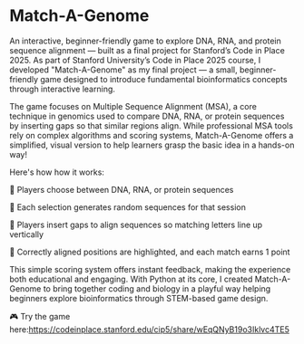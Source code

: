 # Match-A-Genome
An interactive, beginner-friendly game to explore DNA, RNA, and protein sequence alignment — built as a final project for Stanford’s Code in Place 2025.
As part of Stanford University’s Code in Place 2025 course, I developed "Match-A-Genome" as my final project — a small, beginner-friendly game designed to introduce fundamental bioinformatics concepts through interactive learning.

The game focuses on Multiple Sequence Alignment (MSA), a core technique in genomics used to compare DNA, RNA, or protein sequences by inserting gaps so that similar regions align. While professional MSA tools rely on complex algorithms and scoring systems, Match-A-Genome offers a simplified, visual version to help learners grasp the basic idea in a hands-on way!

Here's how how it works:

🧬 Players choose between DNA, RNA, or protein sequences

🧬 Each selection generates random sequences for that session

🧬 Players insert gaps to align sequences so matching letters line up vertically

🧬 Correctly aligned positions are highlighted, and each match earns 1 point


This simple scoring system offers instant feedback, making the experience both educational and engaging.
With Python at its core, I created Match-A-Genome to bring together coding and biology in a playful way helping beginners explore bioinformatics through STEM-based game design.

🎮 Try the game here:https://codeinplace.stanford.edu/cip5/share/wEqQNyB19o3Iklvc4TE5

